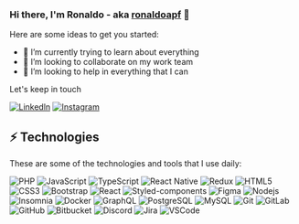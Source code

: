 ### Hi there, I'm Ronaldo - aka [ronaldoapf][website] 👋

Here are some ideas to get you started:

- 🌱 I’m currently trying to learn about everything 
- 👯 I’m looking to collaborate on my work team
- 🤔 I’m looking to help in everything that I can

Let's keep in touch

[![Linkedln](https://img.shields.io/badge/-linkedin-05122A?style=flat-square&logo=linkedin)][linkedin]
[![Instagram](https://img.shields.io/badge/-instagram-05122A?style=flat-square&logo=instagram)][instagram]

## ⚡ Technologies

These are some of the technologies and tools that I use daily:

![PHP](https://img.shields.io/badge/-PHP-05122A?style=flat-square&logo=PHP)
![JavaScript](https://img.shields.io/badge/-JavaScript-05122A?style=flat-square&logo=javascript)
![TypeScript](https://img.shields.io/badge/-TypeScript-05122A?style=flat-square&logo=typescript)
![React Native](https://img.shields.io/badge/-ReactNative-05122A?style=flat-square&logo=react)
![Redux](https://img.shields.io/badge/-Redux-05122A?style=flat-square&logo=redux)
![HTML5](https://img.shields.io/badge/-HTML5-05122A?style=flat-square&logo=html5&logoColor=white)
![CSS3](https://img.shields.io/badge/-CSS3-05122A?style=flat-square&logo=css3)
![Bootstrap](https://img.shields.io/badge/-Bootstrap-05122A?style=flat-square&logo=bootstrap)
![React](https://img.shields.io/badge/-React-05122A?style=flat-square&logo=react)
![Styled-components](https://img.shields.io/badge/-Styled%20Components-05122A?style=flat-square&logo=styled-components)
![Figma](https://img.shields.io/badge/-Figma-05122A?style=flat-square&logo=figma)
![Nodejs](https://img.shields.io/badge/-Nodejs-05122A?style=flat-square&logo=Node.js)
![Insomnia](https://img.shields.io/badge/-Insomnia-05122A?style=flat-square&logo=Insomnia)
![Docker](https://img.shields.io/badge/-Docker-05122A?style=flat-square&logo=docker)
![GraphQL](https://img.shields.io/badge/-GraphQL-05122A?style=flat-square&logo=graphql)
![PostgreSQL](https://img.shields.io/badge/-PostgreSQL-05122A?style=flat-square&logo=postgresql)
![MySQL](https://img.shields.io/badge/-MySQL-05122A?style=flat-square&logo=mysql)
![Git](https://img.shields.io/badge/-Git-05122A?style=flat-square&logo=git)
![GitLab](https://img.shields.io/badge/-GitLab-05122A?style=flat-square&logo=gitlab)
![GitHub](https://img.shields.io/badge/-GitHub-05122A?style=flat-square&logo=github)
![Bitbucket](https://img.shields.io/badge/-Bitbucket-05122A?style=flat-square&logo=bitbucket)
![Discord](https://img.shields.io/badge/-Discord-05122A?style=flat-square&logo=Discord)
![Jira](https://img.shields.io/badge/-Jira-05122A?style=flat-square&logo=Jira)
![VSCode](https://img.shields.io/badge/-VSCode-05122A?style=flat-square&logo=visual-studio-code&logoColor=white)


[website]: https://eronaldo.tech
[twitter]: https://twitter.com/naldinhodido
[instagram]: https://instagram.com/ronaldoapf
[linkedin]: https://linkedin.com/in/ronaldoapf
[eNeSolucoes]: https://www.enesolucoes.com.br

